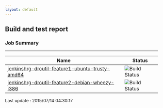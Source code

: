 ```yaml
---
layout: default
---
```

## Build and test report
### Job Summary
___
  
|Name|Status|
|---|---|
|[jenkinshrg-drcutil-feature1-ubuntu-trusty-amd64](http://jenkinshrg.github.io/jenkinshrg-drcutil-feature1-ubuntu-trusty-amd64)|![Build Status](http://jenkinshrg.github.io/jenkinshrg-drcutil-feature1-ubuntu-trusty-amd64/badge.svg)|
|[jenkinshrg-drcutil-feature2-debian-wheezy-i386](http://jenkinshrg.github.io/jenkinshrg-drcutil-feature2-debian-wheezy-i386)|![Build Status](http://jenkinshrg.github.io/jenkinshrg-drcutil-feature2-debian-wheezy-i386/badge.svg)|
  
Last update : 2015/07/14 04:30:17
